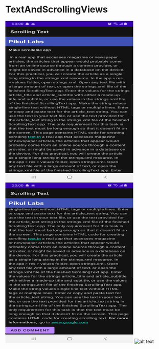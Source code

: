 # TextAndScrollingViews
<img src="./scroll1.png" alt="alt text" width="400" height="500">
<img src="./scrolltextCodingChallenge.png" alt="alt text" width="400" height="500">
<img src="./scrolltext.gif" alt="alt text" width="350" height="500">
